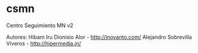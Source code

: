 # csmn
Centro Seguimiento MN v2

Autores:
Hibam Iru Dionisio Alor - http://inovanto.com/
Alejandro Sobrevilla Viveros - http://hipermedia.in/



